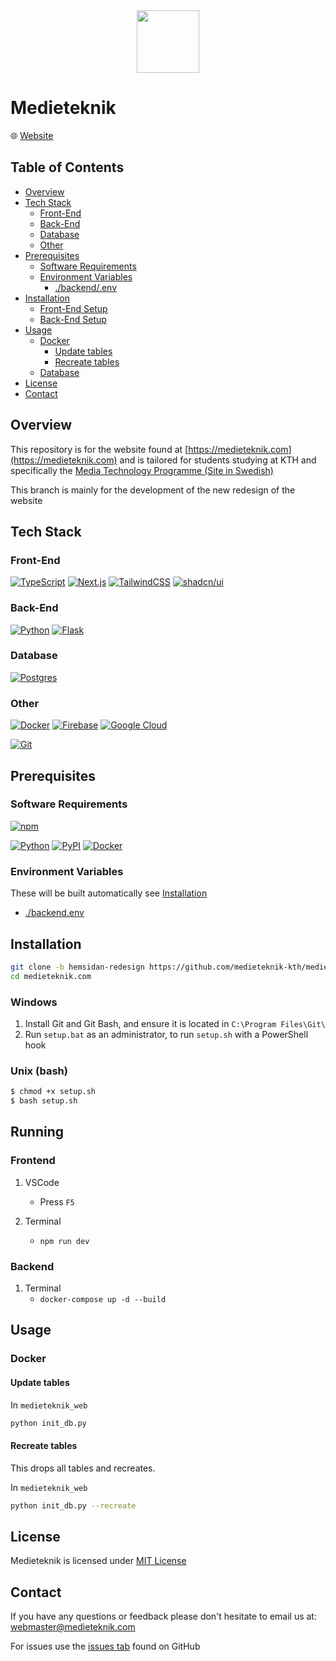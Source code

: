 <div align='center'>
    <img src='./images/medieteknik-logo.png' height='100px' />
</div>

# Medieteknik

<p title='Website'>🌐 <span> <a title='Go to website' href='https://medieteknik.com'>Website</a> </span> </p>

## Table of Contents

- [Overview](#overview)
- [Tech Stack](#tech-stack)
  - [Front-End](#front-end)
  - [Back-End](#back-end)
  - [Database](#database)
  - [Other](#other)
- [Prerequisites](#prerequisites)
  - [Software Requirements](#software-requirements)
  - [Environment Variables](#environment-variables)
    - [./backend/.env](#backendenv)
- [Installation](#installation)
  - [Front-End Setup](#front-end-setup)
  - [Back-End Setup](#back-end-setup)
- [Usage](#usage)
  - [Docker](#docker)
    - [Update tables](#update-tables)
    - [Recreate tables](#recreate-tables)
  - [Database](#database-1)
- [License](#license)
- [Contact](#contact)

## Overview

This repository is for the website found at [https://medieteknik.com](https://medieteknik.com) and is tailored for students studying at KTH and specifically the [Media Technology Programme (Site in Swedish)](https://www.kth.se/utbildning/civilingenjor/medieteknik/medieteknik-civilingenjor-300-hp-1.4150)

This branch is mainly for the development of the new redesign of the website

## Tech Stack

### Front-End

[![TypeScript](https://img.shields.io/badge/TypeScript-3178C6?style=for-the-badge&logo=typescript&logoColor=fff)](https://www.typescriptlang.org/)
[![Next.js](https://img.shields.io/badge/Next.js-black?style=for-the-badge&logo=next.js&logoColor=white)](https://nextjs.org/)
[![TailwindCSS](https://img.shields.io/badge/Tailwind%20CSS-%2338B2AC.svg?style=for-the-badge&logo=tailwind-css&logoColor=white)](https://tailwindcss.com/)
[![shadcn/ui](https://img.shields.io/badge/shadcn%2Fui-000?style=for-the-badge&logo=shadcnui&logoColor=fff)](https://ui.shadcn.com/)

### Back-End

[![Python](https://img.shields.io/badge/Python-3776AB?style=for-the-badge&logo=python&logoColor=fff)](https://www.python.org/)
[![Flask](https://img.shields.io/badge/Flask-000?style=for-the-badge&logo=flask&logoColor=fff)](https://flask.palletsprojects.com/en/3.0.x/)

### Database

[![Postgres](https://img.shields.io/badge/Postgres-%23316192.svg?style=for-the-badge&logo=postgresql&logoColor=white)](https://www.postgresql.org/)

### Other

[![Docker](https://img.shields.io/badge/Docker-2496ED?style=for-the-badge&logo=docker&logoColor=fff)](https://www.docker.com/)
[![Firebase](https://img.shields.io/badge/Firebase-039BE5?style=for-the-badge&logo=Firebase&logoColor=white)](https://firebase.google.com/)
[![Google Cloud](https://img.shields.io/badge/Google%20Cloud-%234285F4.svg?style=for-the-badge&logo=google-cloud&logoColor=white)](https://cloud.google.com/?hl=en)

[![Git](https://img.shields.io/badge/Git-F05032?style=for-the-badge&logo=git&logoColor=fff)](https://git-scm.com/downloads)

## Prerequisites

### Software Requirements

[![npm](https://img.shields.io/badge/npm-CB3837?style=for-the-badge&logo=npm&logoColor=fff)](https://www.npmjs.com/)

[![Python](https://img.shields.io/badge/Python-3776AB?style=for-the-badge&logo=python&logoColor=fff)](https://www.python.org/)
[![PyPI](https://img.shields.io/badge/PyPI-3775A9?style=for-the-badge&logo=pypi&logoColor=fff)](https://pypi.org/project/pip/)
[![Docker](https://img.shields.io/badge/Docker-2496ED?style=for-the-badge&logo=docker&logoColor=fff)](https://www.docker.com/)

### Environment Variables

These will be built automatically see [Installation](#installation)

- [./backend.env](./backend.env)

## Installation

```sh
git clone -b hemsidan-redesign https://github.com/medieteknik-kth/medieteknik.com.git
cd medieteknik.com
```

### Windows

1. Install Git and Git Bash, and ensure it is located in `C:\Program Files\Git\`
2. Run `setup.bat` as an administrator, to run `setup.sh` with a PowerShell hook

### Unix (bash)

```sh
$ chmod +x setup.sh
$ bash setup.sh
```

## Running

### Frontend

1. VSCode

   - Press `F5`

2. Terminal
   - `npm run dev`

### Backend
1. Terminal
    - `docker-compose up -d --build`

## Usage

### Docker

#### Update tables

In `medieteknik_web`

```sh
python init_db.py
```

#### Recreate tables

This drops all tables and recreates.

In `medieteknik_web`

```sh
python init_db.py --recreate
```

## License

Medieteknik is licensed under [MIT License](./LICENSE)

## Contact

If you have any questions or feedback please don't hesitate to email us at: <a href='mailto:webmaster@medieteknik.com'>webmaster@medieteknik.com</a>

For issues use the [issues tab](https://github.com/medieteknik-kth/medieteknik.com/issues) found on GitHub

